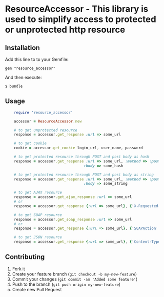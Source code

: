 # ResourceAccessor - This library is used to simplify access to protected or unprotected http resource

## Installation

Add this line to to your Gemfile:

    gem "resource_accessor"

And then execute:

    $ bundle

## Usage

```ruby
    require 'resource_accessor'

    accessor = ResourceAccessor.new

    # to get unprotected resource
    response = accessor.get_response :url => some_url

    # to get cookie
    cookie = accessor.get_cookie login_url, user_name, password

    # to get protected resource through POST and post body as hash
    response = accessor.get_response :url => some_url, :method => :post, :cookie => cookie,
                                    :body => some_hash

    # to get protected resource through POST and post body as string
    response = accessor.get_response :url => some_url, :method => :post, :cookie => cookie,
                                    :body => some_string

    # to get AJAX resource
    response = accessor.get_ajax_response :url => some_url
    # or
    response = accessor.get_response {:url => some_url}, {'X-Requested-With' => 'XMLHttpRequest'}

    # to get SOAP resource
    response = accessor.get_soap_response :url => some_url
    # or
    response = accessor.get_response {:url => some_url}, {'SOAPAction' => 'someSoapOperation', 'Content-Type' => 'text/xml;charset=UTF-8'}

    # to get JSON resource
    response = accessor.get_response {:url => some_url}, {'Content-Type" => "application/json;charset=UTF-'}


```

## Contributing

1. Fork it
2. Create your feature branch (`git checkout -b my-new-feature`)
3. Commit your changes (`git commit -am 'Added some feature'`)
4. Push to the branch (`git push origin my-new-feature`)
5. Create new Pull Request